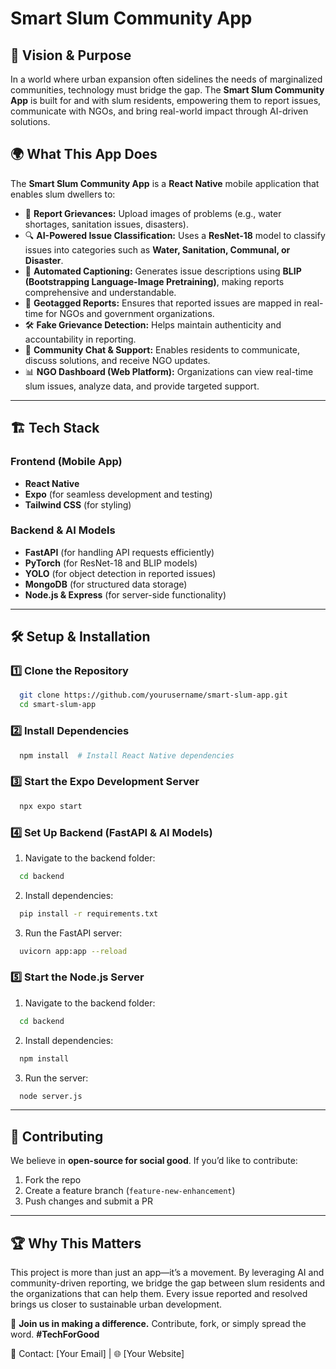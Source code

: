 # Smart Slum Community App

## 🚀 Vision & Purpose

In a world where urban expansion often sidelines the needs of marginalized communities, technology must bridge the gap. The **Smart Slum Community App** is built for and with slum residents, empowering them to report issues, communicate with NGOs, and bring real-world impact through AI-driven solutions.

## 🌍 What This App Does

The **Smart Slum Community App** is a **React Native** mobile application that enables slum dwellers to:

- 📸 **Report Grievances:** Upload images of problems (e.g., water shortages, sanitation issues, disasters).
- 🔍 **AI-Powered Issue Classification:** Uses a **ResNet-18** model to classify issues into categories such as **Water, Sanitation, Communal, or Disaster**.
- 📝 **Automated Captioning:** Generates issue descriptions using **BLIP (Bootstrapping Language-Image Pretraining)**, making reports comprehensive and understandable.
- 📍 **Geotagged Reports:** Ensures that reported issues are mapped in real-time for NGOs and government organizations.
- 🛠️ **Fake Grievance Detection:** Helps maintain authenticity and accountability in reporting.
- 💬 **Community Chat & Support:** Enables residents to communicate, discuss solutions, and receive NGO updates.
- 📊 **NGO Dashboard (Web Platform):** Organizations can view real-time slum issues, analyze data, and provide targeted support.

---

## 🏗️ Tech Stack

### **Frontend (Mobile App)**
- **React Native**
- **Expo** (for seamless development and testing)
- **Tailwind CSS** (for styling)

### **Backend & AI Models**
- **FastAPI** (for handling API requests efficiently)
- **PyTorch** (for ResNet-18 and BLIP models)
- **YOLO** (for object detection in reported issues)
- **MongoDB** (for structured data storage)
- **Node.js & Express** (for server-side functionality)

---

## 🛠️ Setup & Installation

### **1️⃣ Clone the Repository**
```sh
  git clone https://github.com/yourusername/smart-slum-app.git
  cd smart-slum-app
```

### **2️⃣ Install Dependencies**
```sh
  npm install  # Install React Native dependencies
```

### **3️⃣ Start the Expo Development Server**
```sh
  npx expo start
```

### **4️⃣ Set Up Backend (FastAPI & AI Models)**
1. Navigate to the backend folder:
```sh
  cd backend
```
2. Install dependencies:
```sh
  pip install -r requirements.txt
```
3. Run the FastAPI server:
```sh
  uvicorn app:app --reload
```

### **5️⃣ Start the Node.js Server**
1. Navigate to the backend folder:
```sh
  cd backend
```
2. Install dependencies:
```sh
  npm install
```
3. Run the server:
```sh
  node server.js
```

---

## 🌟 Contributing
We believe in **open-source for social good**. If you’d like to contribute:
1. Fork the repo
2. Create a feature branch (`feature-new-enhancement`)
3. Push changes and submit a PR

---
## 🏆 Why This Matters
This project is more than just an app—it’s a movement. By leveraging AI and community-driven reporting, we bridge the gap between slum residents and the organizations that can help them. Every issue reported and resolved brings us closer to sustainable urban development.

🌟 **Join us in making a difference.** Contribute, fork, or simply spread the word. **#TechForGood**

📩 Contact: [Your Email] | 🌐 [Your Website]

